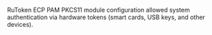 RuToken ECP PAM PKCS11 module configuration allowed system authentication via
hardware tokens (smart cards, USB keys, and other devices).
